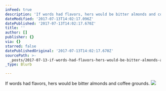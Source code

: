 ```yaml
---
inFeed: true
description: 'If words had flavors, hers would be bitter almonds and coffee grounds.'
dateModified: '2017-07-13T14:02:17.096Z'
datePublished: '2017-07-13T14:02:17.670Z'
title: ''
author: []
publisher: {}
via: {}
starred: false
datePublishedOriginal: '2017-07-13T14:02:17.670Z'
sourcePath: >-
  _posts/2017-07-13-if-words-had-flavors-hers-would-be-bitter-almonds-and-coffe.md
_type: Blurb

---
```

If words had flavors, hers would be bitter almonds and coffee grounds.
![](https://the-grid-user-content.s3-us-west-2.amazonaws.com/97f96956-73b6-4d72-958b-760dd14f7746.png)